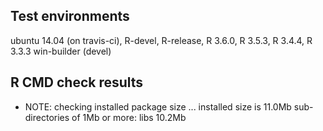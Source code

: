 ## Test environments

ubuntu 14.04 (on travis-ci), R-devel, R-release, R 3.6.0, R 3.5.3, R 3.4.4, R 3.3.3
win-builder (devel)

## R CMD check results

* NOTE: checking installed package size ... installed size is 11.0Mb sub-directories of 1Mb or more: libs  10.2Mb